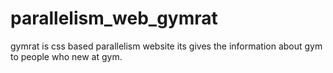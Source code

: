 # parallelism_web_gymrat
gymrat is css based parallelism website its gives the information about gym to people who new at gym.
